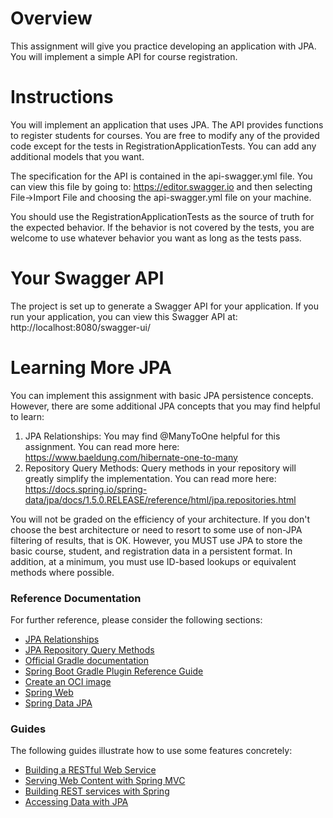 # Overview

This assignment will give you practice developing an application
with JPA. You will implement a simple API for course registration.

# Instructions

You will implement an application that uses JPA. The API provides functions to
register students for courses. You are free to modify any of the provided code 
except for the tests in RegistrationApplicationTests. You can add any
additional models that you want. 

The specification for the API is contained in the api-swagger.yml file. 
You can view this file by going to: https://editor.swagger.io and then
selecting File->Import File and choosing the api-swagger.yml file on your
machine. 

You should use the RegistrationApplicationTests as the source of truth for
the expected behavior. If the behavior is not covered by the tests, you are
welcome to use whatever behavior you want as long as the tests pass.

# Your Swagger API

The project is set up to generate a Swagger API for your application.
If you run your application, you can view this Swagger API at: http://localhost:8080/swagger-ui/

# Learning More JPA

You can implement this assignment with basic JPA persistence concepts. However,
there are some additional JPA concepts that you may find helpful to learn:

  1. JPA Relationships: You may find @ManyToOne helpful for this assignment. 
     You can read more here: https://www.baeldung.com/hibernate-one-to-many
  2. Repository Query Methods: Query methods in your repository will greatly
     simplify the implementation. 
     You can read more here: https://docs.spring.io/spring-data/jpa/docs/1.5.0.RELEASE/reference/html/jpa.repositories.html
     
You will not be graded on the efficiency of your architecture. If you don't choose
the best architecture or need to resort to some use of non-JPA filtering of results,
that is OK. However, you MUST use JPA to store the basic course, student, and registration
data in a persistent format. In addition, at a minimum, you must use ID-based lookups
or equivalent methods where possible.

### Reference Documentation
For further reference, please consider the following sections:

* [JPA Relationships](https://www.baeldung.com/hibernate-one-to-many)
* [JPA Repository Query Methods](https://docs.spring.io/spring-data/jpa/docs/1.5.0.RELEASE/reference/html/jpa.repositories.html)
* [Official Gradle documentation](https://docs.gradle.org)
* [Spring Boot Gradle Plugin Reference Guide](https://docs.spring.io/spring-boot/docs/2.5.1/gradle-plugin/reference/html/)
* [Create an OCI image](https://docs.spring.io/spring-boot/docs/2.5.1/gradle-plugin/reference/html/#build-image)
* [Spring Web](https://docs.spring.io/spring-boot/docs/2.5.1/reference/htmlsingle/#boot-features-developing-web-applications)
* [Spring Data JPA](https://docs.spring.io/spring-boot/docs/2.5.1/reference/htmlsingle/#boot-features-jpa-and-spring-data)

### Guides
The following guides illustrate how to use some features concretely:

* [Building a RESTful Web Service](https://spring.io/guides/gs/rest-service/)
* [Serving Web Content with Spring MVC](https://spring.io/guides/gs/serving-web-content/)
* [Building REST services with Spring](https://spring.io/guides/tutorials/bookmarks/)
* [Accessing Data with JPA](https://spring.io/guides/gs/accessing-data-jpa/)
